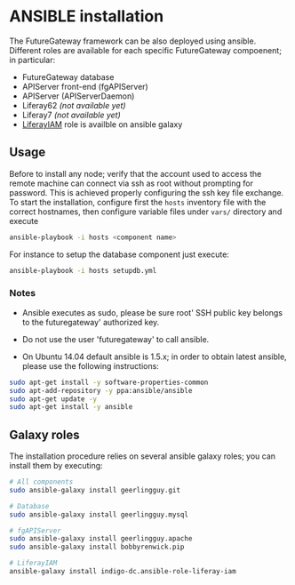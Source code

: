 # ANSIBLE installation
The FutureGateway framework can be also deployed using ansible.
Different roles are available for each specific FutureGateway compoenent; in particular:
* FutureGateway database
* APIServer front-end (fgAPIServer)
* APIServer (APIServerDaemon)
* Liferay62 *(not available yet)*
* Liferay7 *(not available yet)*
* [LiferayIAM](https://galaxy.ansible.com/indigo-dc/ansible-role-liferay-iam/) role is availble on ansible galaxy

## Usage
Before to install any node; verify that the account used to access the remote machine can connect via ssh as root without prompting for password. This is achieved properly configuring the ssh key file exchange.
To start the installation, configure first the `hosts` inventory file with the correct hostnames, then configure variable files under `vars/` directory and execute
```sh
ansible-playbook -i hosts <component name>
```
For instance to setup the database component just execute:
```sh
ansible-playbook -i hosts setupdb.yml
```

### Notes

* Ansible executes as sudo, please be sure root' SSH public key belongs to the futuregateway' authorized key.

* Do not use the user 'futuregateway' to call ansible.

* On Ubuntu 14.04 default ansible is 1.5.x; in order to obtain latest ansible, please use the following instructions:

```sh
sudo apt-get install -y software-properties-common
sudo apt-add-repository -y ppa:ansible/ansible
sudo apt-get update -y
sudo apt-get install -y ansible
```

## Galaxy roles
The installation procedure relies on several ansible galaxy roles; you can install them by executing:
```sh
# All components
sudo ansible-galaxy install geerlingguy.git

# Database
sudo ansible-galaxy install geerlingguy.mysql

# fgAPIServer
sudo ansible-galaxy install geerlingguy.apache
sudo ansible-galaxy install bobbyrenwick.pip

# LiferayIAM
ansible-galaxy install indigo-dc.ansible-role-liferay-iam
```
